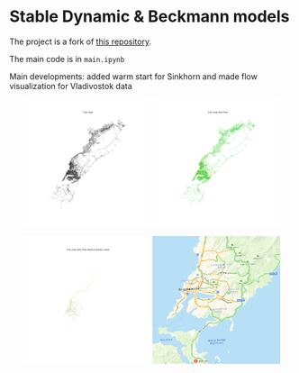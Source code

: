 # Stable Dynamic & Beckmann models

The project is a fork of [this repository](https://github.com/tamamolis/TransportNet/tree/vladi).

The main code is in `main.ipynb`

Main developments: added warm start for Sinkhorn and made flow visualization for Vladivostok data

<p align="center" width="100%">
    <img width="45%" src="vladi_map.png"> 
    <img width="45%" src="vladi_map_with_flow_color.png"> 
</p>
<p align="center" width="100%">
    <img width="45%" src="vladi_map_with_flow_color_opacity.png"> 
    <img width="45%" src="ya_maps.png"> 
</p>